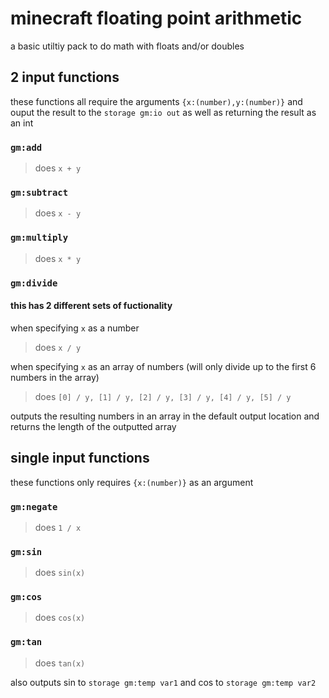 # minecraft floating point arithmetic
a basic utiltiy pack to do math with floats and/or doubles

## 2 input functions
these functions all require the arguments `{x:(number),y:(number)}` and ouput the result to the `storage gm:io out` as well as returning the result as an int

### `gm:add`
> does `x + y`

### `gm:subtract`
> does `x - y`

### `gm:multiply`
> does `x * y`

### `gm:divide`
#### this has 2 different sets of fuctionality
when specifying `x` as a number

> does `x / y`

when specifying `x` as an array of numbers (will only divide up to the first 6 numbers in the array)

> does `[0] / y, [1] / y, [2] / y, [3] / y, [4] / y, [5] / y`

outputs the resulting numbers in an array in the default output location and returns the length of the outputted array

## single input functions
these functions only requires `{x:(number)}` as an argument

### `gm:negate`
> does `1 / x`

### `gm:sin`
> does `sin(x)`

### `gm:cos`
> does `cos(x)`

### `gm:tan`
> does `tan(x)`

also outputs sin to `storage gm:temp var1` and cos to `storage gm:temp var2`